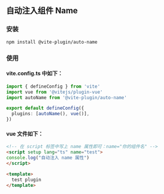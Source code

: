 ## 自动注入组件 Name
### 安装
```npm
npm install @vite-plugin/auto-name
```
### 使用
#### vite.config.ts 中如下：
```ts
import { defineConfig } from 'vite'
import vue from '@vitejs/plugin-vue'
import autoName from '@vite-plugin/auto-name'

export default defineConfig({
  plugins: [autoName(), vue()],
})
```
#### vue 文件如下：
```html
<!-- 在 script 标签中写上 name 属性即可：name="你的组件名" -->
<script setup lang="ts" name="test">
console.log("自动注入 name 属性")
</script>

<template>
  test plugin
</template>
```
